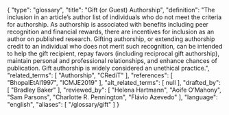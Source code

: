 {
    "type": "glossary",
    "title": "Gift (or Guest) Authorship",
    "definition": "The inclusion in an article’s author list of individuals who do not meet the criteria for authorship. As authorship is associated with benefits including peer recognition and financial rewards, there are incentives for inclusion as an author on published research. Gifting authorship, or extending authorship credit to an individual who does not merit such recognition, can be intended to help the gift recipient, repay favors (including reciprocal gift authorship), maintain personal and professional relationships, and enhance chances of publication. Gift authorship is widely considered an unethical practice.",
    "related_terms": [
        "Authorship",
        "CRediT"
    ],
    "references": [
        "BhopalEtAl1997",
        "ICMJE2019"
    ],
    "alt_related_terms": [
        null
    ],
    "drafted_by": [
        "Bradley Baker"
    ],
    "reviewed_by": [
        "Helena Hartmann",
        "Aoife O’Mahony",
        "Sam Parsons",
        "Charlotte R. Pennington",
        "Flávio Azevedo"
    ],
    "language": "english",
    "aliases": [
        "/glossary/gift"
    ]
}